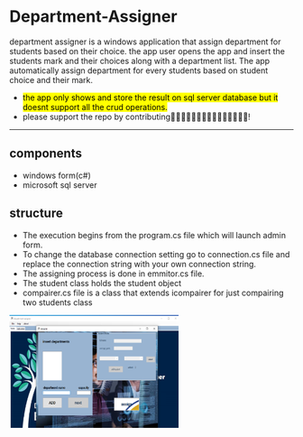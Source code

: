 # Department-Assigner
department assigner is a windows application that assign department for students based on their choice.
the app user opens the app and insert the students mark and their choices along with a department list. The app automatically assign  department for every students based on student choice and their mark. 

- <mark>the app only shows and store the result on sql server database but it doesnt support all the crud operations.</mark>
- please support the repo by contributing🙏🙏🙏🙏🙏🙏🙏🙏🙏🙏🙏🙏🙏🙏🙏!
*************


## components 
- windows form(c#)
- microsoft sql server 

## structure 
* The execution begins from the program.cs file which will launch admin form. 
* To change the database connection setting go to connection.cs file and replace the connection 
string with your own connection string.
* The assigning process is done in emmitor.cs file. 
* The student class holds the student object 
* compairer.cs file is a class that extends icompairer for just compairing two students class 

<img src="static/capture.png" width="300px" height="200px" alt="screen capture"/>

